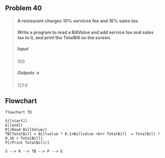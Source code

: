 ## Problem 40

>#### A restaurant charges 10% services fee and 16% sales tax.
>#### Write a program to read a BillValue and add service fee and sales tax to it, and print the TotalBill on the screen.
> ##### Input
> 100 
> ##### Outputs ->
>127.6

## Flowchart 

```mermaid 
flowchart TD

S([start])
E([end])
R[/Read BillValue/]
TB[TotalBill = Billvalue * 0.1+Billvalue <br> TotalBill  = TotalBill * 0.16 + TotalBill]
P[/Print TotalBill/]

S --> R --> TB --> P --> E



```